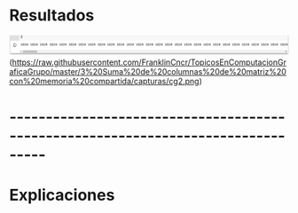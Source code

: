 # Resultados
![](https://raw.githubusercontent.com/FranklinCncr/TopicosEnComputacionGraficaGrupo/master/3%20Suma%20de%20columnas%20de%20matriz%20con%20memoria%20compartida/capturas/cg1.png)
(https://raw.githubusercontent.com/FranklinCncr/TopicosEnComputacionGraficaGrupo/master/3%20Suma%20de%20columnas%20de%20matriz%20con%20memoria%20compartida/capturas/cg2.png)

# ---------------------------------------------------------------------------------

# Explicaciones

